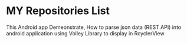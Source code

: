 # MY Repositories List 

This Android app Demeonstrate, How to parse json data (REST API)  into android application using Volley Library to display in RcyclerView
